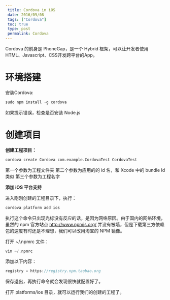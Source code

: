 ```yaml
---
 title: Cordova in iOS
 date: 2016/09/08
 tags: ["Cordova"]
 toc: true
 type: post
 permalink: Cordova
---
```


Cordova 的前身是 PhoneGap，是一个 Hybrid 框架，可以让开发者使用HTML、Javascript、CSS开发跨平台的App。

# 环境搭建
安装Cordova:


```ObjectiveC
sudo npm install -g cordova
```

如果提示错误，检查是否安装 Node.js

# 创建项目

**创建工程项目：**


```ObjectiveC
cordova create Cordova com.example.CordovaTest CordovaTest
```
第一个参数为工程文件夹
第二个参数为应用的的 id 名，和 Xcode 中的 bundle Id 类似
第三个参数为工程名字

**添加 iOS 平台支持**

进入刚刚创建的工程目录下，执行：


```ObjectiveC
cordova platform add ios
```

执行这个命令只出现光标没有反应的话，是因为网络原因。由于国内的网络环境，虽然的 npm 官方站点 http://www.npmjs.org/ 并没有被墙，但是下载第三方依赖包的速度有时还是不理想，我们可以改用淘宝的 NPM 镜像。

打开 ~/.npmrc 文件：


```ObjectiveC
vim ~/.npmrc
```

添加以下内容：


```ObjectiveC
registry = https://registry.npm.taobao.org
```

保存退出，再执行命令就会发现很快就配置好了。

打开 platforms/ios 目录，就可以运行我们的创建的工程了。













